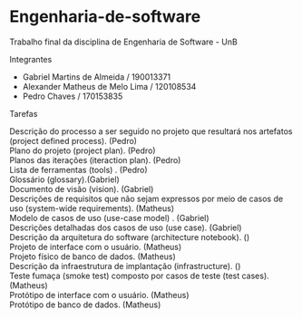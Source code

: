 # Engenharia-de-software

Trabalho final da disciplina de Engenharia de Software - UnB

Integrantes

- Gabriel Martins de Almeida     / 190013371  
- Alexander Matheus de Melo Lima / 120108534  
- Pedro Chaves                   / 170153835  

Tarefas

 Descrição do processo a ser seguido no projeto que resultará nos artefatos (project defined process). (Pedro)  
 Plano do projeto (project plan). (Pedro)  
 Planos das iterações (iteraction plan). (Pedro)  
 Lista de ferramentas (tools) . (Pedro)  
 Glossário (glossary).(Gabriel)  
 Documento de visão (vision). (Gabriel)  
 Descrições de requisitos que não sejam expressos por meio de casos de uso (system-wide requirements). (Matheus)  
 Modelo de casos de uso (use-case model) . (Gabriel)  
 Descrições detalhadas dos casos de uso (use case). (Gabriel)  
 Descrição da arquitetura do software (architecture notebook). ()  
 Projeto de interface com o usuário. (Matheus)  
 Projeto físico de banco de dados. (Matheus)  
 Descrição da infraestrutura de implantação (infrastructure). ()  
 Teste fumaça (smoke test) composto por casos de teste (test cases). (Matheus)  
 Protótipo de interface com o usuário. (Matheus)  
 Protótipo de banco de dados. (Matheus)  
